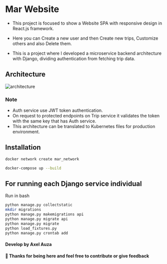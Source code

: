 # Mar Website

- This project is focused to show a Website SPA with responsive design in React.js framework.

- Here you can Create a new user and then Create new trips, Customize others and also Delete them.

- This is a project where I developed a microservice backend architecture with Django, dividing authentication from fetching trip data.

## Architecture

![architecture](https://github.com/axelauza97/portfolio/assets/35442831/1cbad16a-fc33-4d6e-8333-f5d86185f57b)

### Note

- Auth service use JWT token authentication.
- On request to protected endpoints on Trip service it validates the token with the same key that has Auth service.
- This architecture can be translated to Kubernetes files for production environment.

## Installation

```bash
docker network create mar_network
```

```bash
docker-compose up --build
```

## For running each Django service individual

Run in bash

```bash
python manage.py collectstatic
mkdir migrations
python manage.py makemigrations api
python manage.py migrate api
python manage.py migrate
python load_fixtures.py
python manage.py crontab add
```

#### Develop by Axel Auza

#### 🚀 Thanks for being here and feel free to contribute or give feedback
